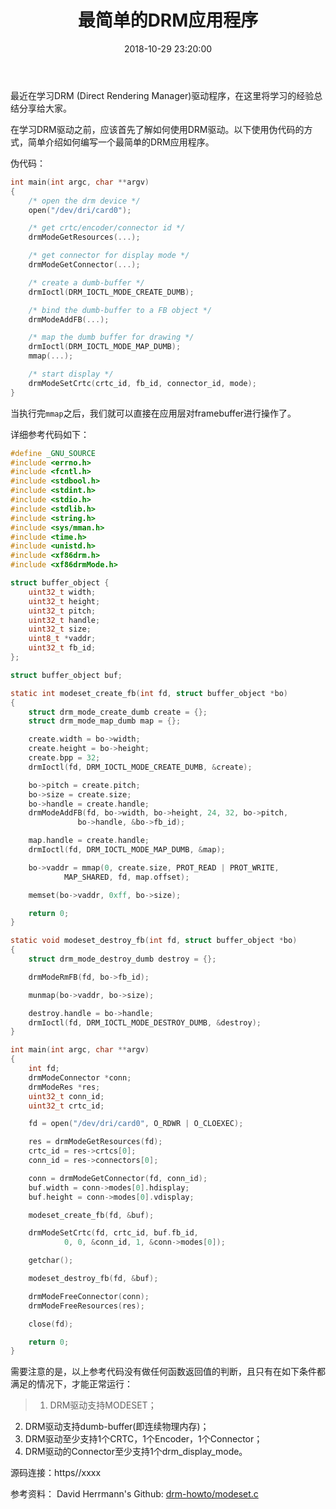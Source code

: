 ﻿---
title:  "最简单的DRM应用程序"
date:   2018-10-29 23:20:00
categories: text
---

最近在学习DRM (Direct Rendering Manager)驱动程序，在这里将学习的经验总结分享给大家。

在学习DRM驱动之前，应该首先了解如何使用DRM驱动。以下使用伪代码的方式，简单介绍如何编写一个最简单的DRM应用程序。

伪代码：
```c
int main(int argc, char **argv)
{
    /* open the drm device */
	open("/dev/dri/card0");

    /* get crtc/encoder/connector id */
	drmModeGetResources(...);

    /* get connector for display mode */
	drmModeGetConnector(...);

    /* create a dumb-buffer */
	drmIoctl(DRM_IOCTL_MODE_CREATE_DUMB);

    /* bind the dumb-buffer to a FB object */
	drmModeAddFB(...);

    /* map the dumb buffer for drawing */
	drmIoctl(DRM_IOCTL_MODE_MAP_DUMB);
	mmap(...);

    /* start display */
    drmModeSetCrtc(crtc_id, fb_id, connector_id, mode);
}
```

当执行完`mmap`之后，我们就可以直接在应用层对framebuffer进行操作了。

详细参考代码如下：
```c
#define _GNU_SOURCE
#include <errno.h>
#include <fcntl.h>
#include <stdbool.h>
#include <stdint.h>
#include <stdio.h>
#include <stdlib.h>
#include <string.h>
#include <sys/mman.h>
#include <time.h>
#include <unistd.h>
#include <xf86drm.h>
#include <xf86drmMode.h>

struct buffer_object {
	uint32_t width;
	uint32_t height;
	uint32_t pitch;
	uint32_t handle;
	uint32_t size;
	uint8_t *vaddr;
	uint32_t fb_id;
};

struct buffer_object buf;

static int modeset_create_fb(int fd, struct buffer_object *bo)
{
	struct drm_mode_create_dumb create = {};
 	struct drm_mode_map_dumb map = {};

	create.width = bo->width;
	create.height = bo->height;
	create.bpp = 32;
	drmIoctl(fd, DRM_IOCTL_MODE_CREATE_DUMB, &create);

	bo->pitch = create.pitch;
	bo->size = create.size;
	bo->handle = create.handle;
	drmModeAddFB(fd, bo->width, bo->height, 24, 32, bo->pitch,
			   bo->handle, &bo->fb_id);

	map.handle = create.handle;
	drmIoctl(fd, DRM_IOCTL_MODE_MAP_DUMB, &map);

	bo->vaddr = mmap(0, create.size, PROT_READ | PROT_WRITE,
			MAP_SHARED, fd, map.offset);

	memset(bo->vaddr, 0xff, bo->size);

	return 0;
}

static void modeset_destroy_fb(int fd, struct buffer_object *bo)
{
	struct drm_mode_destroy_dumb destroy = {};

	drmModeRmFB(fd, bo->fb_id);

	munmap(bo->vaddr, bo->size);

	destroy.handle = bo->handle;
	drmIoctl(fd, DRM_IOCTL_MODE_DESTROY_DUMB, &destroy);
}

int main(int argc, char **argv)
{
	int fd;
	drmModeConnector *conn;
	drmModeRes *res;
	uint32_t conn_id;
	uint32_t crtc_id;

	fd = open("/dev/dri/card0", O_RDWR | O_CLOEXEC);

	res = drmModeGetResources(fd);
	crtc_id = res->crtcs[0];
	conn_id = res->connectors[0];

	conn = drmModeGetConnector(fd, conn_id);
	buf.width = conn->modes[0].hdisplay;
	buf.height = conn->modes[0].vdisplay;

	modeset_create_fb(fd, &buf);

	drmModeSetCrtc(fd, crtc_id, buf.fb_id,
			0, 0, &conn_id, 1, &conn->modes[0]);

	getchar();

	modeset_destroy_fb(fd, &buf);

	drmModeFreeConnector(conn);
	drmModeFreeResources(res);

	close(fd);

	return 0;
}
```
需要注意的是，以上参考代码没有做任何函数返回值的判断，且只有在如下条件都满足的情况下，才能正常运行：
> 1. DRM驱动支持MODESET；
2. DRM驱动支持dumb-buffer(即连续物理内存)；
3. DRM驱动至少支持1个CRTC，1个Encoder，1个Connector；
4. DRM驱动的Connector至少支持1个drm_display_mode。

源码连接：https//xxxx

参考资料：
David Herrmann's Github: [drm-howto/modeset.c][1] 

[1]: https://github.com/dvdhrm/docs/blob/master/drm-howto/modeset.c